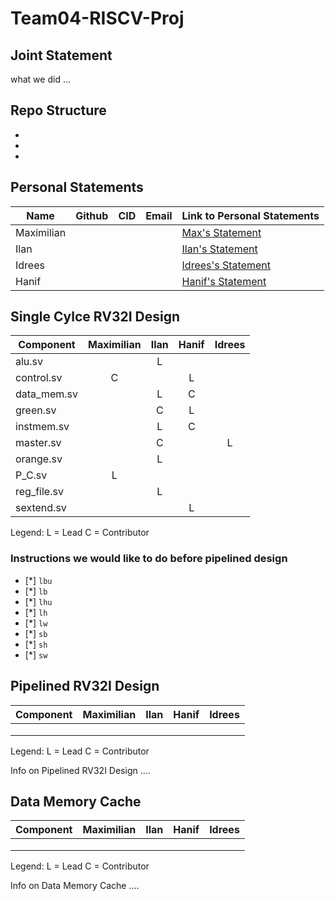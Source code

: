 # Team04-RISCV-Proj

## Joint Statement

what we did ...

## Repo Structure 
-
-
-

## Personal Statements
| Name | Github | CID | Email | Link to Personal Statements|
| -------- | -------- | -------- | -------- | -------- |
| Maximilian | | | | [Max's Statement](statements/Maximilian.md)
| Ilan | | | | [Ilan's Statement](statements/Ilan.md) 
| Idrees | | | | [Idrees's Statement](statements/Idrees.md) 
| Hanif | | | | [Hanif's Statement](statements/Hanif.md) 


## Single Cylce RV32I Design

| Component | Maximilian | Ilan | Hanif | Idrees |
| -------- | :--------: | :--------: | :--------: | :--------: |
| alu.sv | | L | |
| control.sv | C | | L |
| data_mem.sv | | L | C |
| green.sv | | C | L |
| instmem.sv | | L | C |
| master.sv | | C | | L
| orange.sv | | L | |
| P_C.sv | L | | |
| reg_file.sv | | L | |
| sextend.sv | | | L |

Legend: L = Lead C = Contributor

### Instructions we would like to do before pipelined design
- [*] `lbu`
- [*] `lb`
- [*] `lhu`
- [*] `lh`
- [*] `lw`
- [*] `sb`
- [*] `sh`
- [*] `sw`

## Pipelined RV32I Design

| Component | Maximilian | Ilan | Hanif | Idrees |
| -------- | :--------: | :--------: | :--------: | :--------: |
| | | | |
| | | | |
| | | | |

Legend: L = Lead C = Contributor


Info on Pipelined RV32I Design ....

## Data Memory Cache

| Component | Maximilian | Ilan | Hanif | Idrees |
| -------- | :--------: | :--------: | :--------: | :--------: |
| | | | |
| | | | |
| | | | |

Legend: L = Lead C = Contributor


Info on Data Memory Cache ....




